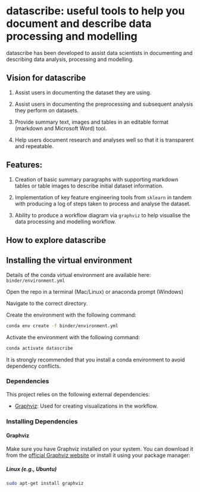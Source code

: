 # datascribe: useful tools to help you document and describe data processing and modelling

datascribe has been developed to assist data scientists in documenting and describing data analysis, processing and modelling.

## Vision for datascribe

1. Assist users in documenting the dataset they are using.

2. Assist users in documenting the preprocessing and subsequent analysis they perform on datasets.

3. Provide summary text, images and tables in an editable format (markdown and Microsoft Word) tool.

4. Help users document research and analyses well so that it is transparent and repeatable.

## Features:

1. Creation of basic summary paragraphs with supporting markdown tables or table images to describe initial dataset information.

2. Implementation of key feature engineering tools from `sklearn` in tandem with producing a log of steps taken to process and analyse the dataset.

3. Ability to produce a workflow diagram via `graphviz` to help visualise the data processing and modelling workflow.

## How to explore datascribe



## Installing the virtual environment

Details of the conda virtual environment are available here: `binder/environment.yml`

Open the repo in a terminal (Mac/Linux) or anaconda prompt (Windows)

Navigate to the correct directory.

Create the environment with the following command:

```bash
conda env create -f binder/environment.yml
```
     
Activate the environment with the following command:

```bash
conda activate datascribe
```  

It is strongly recommended that you install a conda environment to avoid dependency conflicts. 

### Dependencies

This project relies on the following external dependencies:

- [Graphviz](https://graphviz.gitlab.io/download/): Used for creating visualizations in the workflow.

### Installing Dependencies

#### Graphviz

Make sure you have Graphviz installed on your system. You can download it from the [official Graphviz website](https://graphviz.gitlab.io/download/) or install it using your package manager:

##### Linux (e.g., Ubuntu)

```bash
sudo apt-get install graphviz
```

